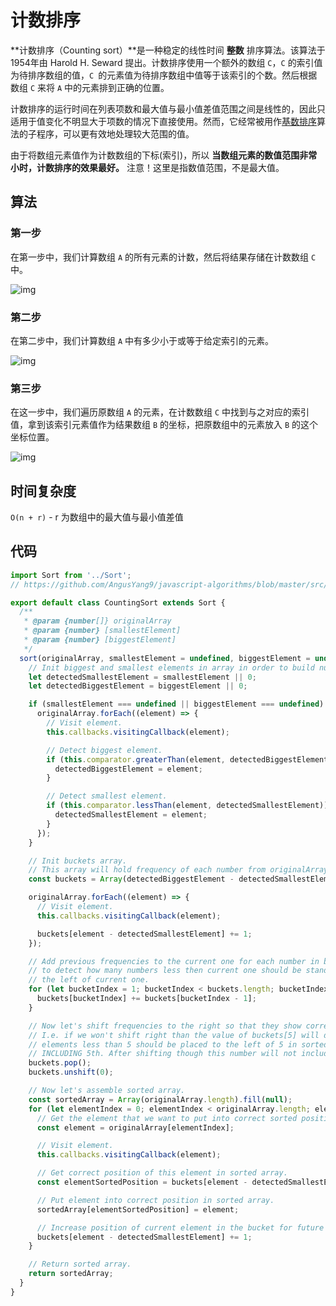 # 计数排序

**计数排序（Counting sort）**是一种稳定的线性时间 **整数** 排序算法。该算法于1954年由 Harold H. Seward 提出。计数排序使用一个额外的数组 `C`，`C` 的索引值为待排序数组的值，`C `的元素值为待排序数组中值等于该索引的个数。然后根据数组 `C` 来将 `A` 中的元素排到正确的位置。

计数排序的运行时间在列表项数和最大值与最小值差值范围之间是线性的，因此只适用于值变化不明显大于项数的情况下直接使用。然而，它经常被用作[基数排序](/sorting/radix-sort.html)算法的子程序，可以更有效地处理较大范围的值。

由于将数组元素值作为计数数组的下标(索引)，所以 **当数组元素的数值范围非常小时，计数排序的效果最好。** 注意！这里是指数值范围，不是最大值。

## 算法

### 第一步

在第一步中，我们计算数组 `A` 的所有元素的计数，然后将结果存储在计数数组 `C` 中。

![img](http://img.90paw.com/AngusYang9/2020-07-12%2018-17-21.gif)

### 第二步

在第二步中，我们计算数组 `A` 中有多少小于或等于给定索引的元素。

![img](http://img.90paw.com/AngusYang9/2020-07-12%2018-27-33.png)

### 第三步

在这一步中，我们遍历原数组 `A` 的元素，在计数数组 `C` 中找到与之对应的索引值，拿到该索引元素值作为结果数组 `B` 的坐标，把原数组中的元素放入 `B` 的这个坐标位置。 

![img](http://img.90paw.com/AngusYang9/2020-07-12%2020-02-04.gif)

## 时间复杂度

`O(n + r)` - r 为数组中的最大值与最小值差值

## 代码

```javascript
import Sort from '../Sort';
// https://github.com/AngusYang9/javascript-algorithms/blob/master/src/algorithms/sorting/Sort.js 

export default class CountingSort extends Sort {
  /**
   * @param {number[]} originalArray
   * @param {number} [smallestElement]
   * @param {number} [biggestElement]
   */
  sort(originalArray, smallestElement = undefined, biggestElement = undefined) {
    // Init biggest and smallest elements in array in order to build number bucket array later.
    let detectedSmallestElement = smallestElement || 0;
    let detectedBiggestElement = biggestElement || 0;

    if (smallestElement === undefined || biggestElement === undefined) {
      originalArray.forEach((element) => {
        // Visit element.
        this.callbacks.visitingCallback(element);

        // Detect biggest element.
        if (this.comparator.greaterThan(element, detectedBiggestElement)) {
          detectedBiggestElement = element;
        }

        // Detect smallest element.
        if (this.comparator.lessThan(element, detectedSmallestElement)) {
          detectedSmallestElement = element;
        }
      });
    }

    // Init buckets array.
    // This array will hold frequency of each number from originalArray.
    const buckets = Array(detectedBiggestElement - detectedSmallestElement + 1).fill(0);

    originalArray.forEach((element) => {
      // Visit element.
      this.callbacks.visitingCallback(element);

      buckets[element - detectedSmallestElement] += 1;
    });

    // Add previous frequencies to the current one for each number in bucket
    // to detect how many numbers less then current one should be standing to
    // the left of current one.
    for (let bucketIndex = 1; bucketIndex < buckets.length; bucketIndex += 1) {
      buckets[bucketIndex] += buckets[bucketIndex - 1];
    }

    // Now let's shift frequencies to the right so that they show correct numbers.
    // I.e. if we won't shift right than the value of buckets[5] will display how many
    // elements less than 5 should be placed to the left of 5 in sorted array
    // INCLUDING 5th. After shifting though this number will not include 5th anymore.
    buckets.pop();
    buckets.unshift(0);

    // Now let's assemble sorted array.
    const sortedArray = Array(originalArray.length).fill(null);
    for (let elementIndex = 0; elementIndex < originalArray.length; elementIndex += 1) {
      // Get the element that we want to put into correct sorted position.
      const element = originalArray[elementIndex];

      // Visit element.
      this.callbacks.visitingCallback(element);

      // Get correct position of this element in sorted array.
      const elementSortedPosition = buckets[element - detectedSmallestElement];

      // Put element into correct position in sorted array.
      sortedArray[elementSortedPosition] = element;

      // Increase position of current element in the bucket for future correct placements.
      buckets[element - detectedSmallestElement] += 1;
    }

    // Return sorted array.
    return sortedArray;
  }
}
```



